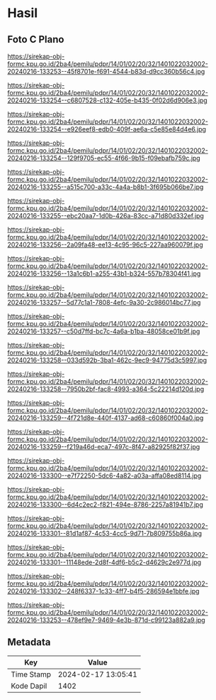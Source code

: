 # Hasil

## Foto C Plano

https://sirekap-obj-formc.kpu.go.id/2ba4/pemilu/pdpr/14/01/02/20/32/1401022032002-20240216-133253--45f8701e-f691-4544-b83d-d9cc360b56c4.jpg

https://sirekap-obj-formc.kpu.go.id/2ba4/pemilu/pdpr/14/01/02/20/32/1401022032002-20240216-133254--c6807528-c132-405e-b435-0f02d6d906e3.jpg

https://sirekap-obj-formc.kpu.go.id/2ba4/pemilu/pdpr/14/01/02/20/32/1401022032002-20240216-133254--e926eef8-edb0-409f-ae6a-c5e85e84d4e6.jpg

https://sirekap-obj-formc.kpu.go.id/2ba4/pemilu/pdpr/14/01/02/20/32/1401022032002-20240216-133254--129f9705-ec55-4f66-9b15-f09ebafb759c.jpg

https://sirekap-obj-formc.kpu.go.id/2ba4/pemilu/pdpr/14/01/02/20/32/1401022032002-20240216-133255--a515c700-a33c-4a4a-b8b1-3f695b066be7.jpg

https://sirekap-obj-formc.kpu.go.id/2ba4/pemilu/pdpr/14/01/02/20/32/1401022032002-20240216-133255--ebc20aa7-1d0b-426a-83cc-a71d80d332ef.jpg

https://sirekap-obj-formc.kpu.go.id/2ba4/pemilu/pdpr/14/01/02/20/32/1401022032002-20240216-133256--2a09fa48-ee13-4c95-96c5-227aa960079f.jpg

https://sirekap-obj-formc.kpu.go.id/2ba4/pemilu/pdpr/14/01/02/20/32/1401022032002-20240216-133256--13a1c6b1-a255-43b1-b324-557b78304f41.jpg

https://sirekap-obj-formc.kpu.go.id/2ba4/pemilu/pdpr/14/01/02/20/32/1401022032002-20240216-133257--5d77c1a1-7808-4efc-9a30-2c986014bc77.jpg

https://sirekap-obj-formc.kpu.go.id/2ba4/pemilu/pdpr/14/01/02/20/32/1401022032002-20240216-133257--c50d7ffd-bc7c-4a6a-b1ba-48058ce01b9f.jpg

https://sirekap-obj-formc.kpu.go.id/2ba4/pemilu/pdpr/14/01/02/20/32/1401022032002-20240216-133258--033d592b-3ba1-462c-9ec9-94775d3c5997.jpg

https://sirekap-obj-formc.kpu.go.id/2ba4/pemilu/pdpr/14/01/02/20/32/1401022032002-20240216-133258--7950b2bf-fac8-4993-a364-5c22214d120d.jpg

https://sirekap-obj-formc.kpu.go.id/2ba4/pemilu/pdpr/14/01/02/20/32/1401022032002-20240216-133259--4f721d8e-440f-4137-ad68-c60860f004a0.jpg

https://sirekap-obj-formc.kpu.go.id/2ba4/pemilu/pdpr/14/01/02/20/32/1401022032002-20240216-133259--f219a46d-eca7-497c-8f47-a82925f82f37.jpg

https://sirekap-obj-formc.kpu.go.id/2ba4/pemilu/pdpr/14/01/02/20/32/1401022032002-20240216-133300--e7f72250-5dc6-4a82-a03a-affa08ed8114.jpg

https://sirekap-obj-formc.kpu.go.id/2ba4/pemilu/pdpr/14/01/02/20/32/1401022032002-20240216-133300--6d4c2ec2-f821-494e-8786-2257a81941b7.jpg

https://sirekap-obj-formc.kpu.go.id/2ba4/pemilu/pdpr/14/01/02/20/32/1401022032002-20240216-133301--81d1af87-4c53-4cc5-9d71-7b809755b86a.jpg

https://sirekap-obj-formc.kpu.go.id/2ba4/pemilu/pdpr/14/01/02/20/32/1401022032002-20240216-133301--11148ede-2d8f-4df6-b5c2-d4629c2e977d.jpg

https://sirekap-obj-formc.kpu.go.id/2ba4/pemilu/pdpr/14/01/02/20/32/1401022032002-20240216-133302--248f6337-1c33-4ff7-b4f5-286594e1bbfe.jpg

https://sirekap-obj-formc.kpu.go.id/2ba4/pemilu/pdpr/14/01/02/20/32/1401022032002-20240216-133253--478ef9e7-9469-4e3b-871d-c99123a882a9.jpg


## Metadata

| Key        | Value               |
| ---------- | ------------------- |
| Time Stamp | 2024-02-17 13:05:41 |
| Kode Dapil | 1402                |



